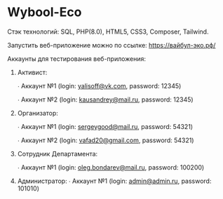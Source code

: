 # Wybool-Eco

Стэк технологий: SQL, PHP(8.0), HTML5, CSS3, Composer, Tailwind.

Запустить веб-приложение можно по ссылке: https://вайбул-эко.рф/

Аккаунты для тестирования веб-приложения:

1. Активист:
   
   ∙ Аккаунт №1 (login: yalisoff@vk.com, password: 12345)
   
   ∙ Аккаунт №2 (login: kausandrey@mail.ru, password: 12345)

3. Организатор:
   
   ∙ Аккаунт №1 (login: sergeygood@mail.ru, password: 54321)
   
   ∙ Аккаунт №2 (login: vafad20@gmail.com, password: 54321)

5. Сотрудник Департамента:
   
   ∙ Аккаунт №1 (login: oleg.bondarev@mail.ru, password: 100200)

3. Администратор:
   ∙ Аккаунт №1 (login: admin@admin.ru, password: 101010)
